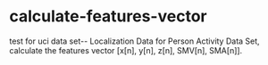 calculate-features-vector
=========================

test for uci data set--  Localization Data for Person Activity Data Set,  calculate the features vector [x[n], y[n], z[n], SMV[n], SMA[n]].  
